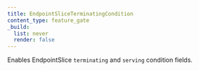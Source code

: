 ```yaml
---
title: EndpointSliceTerminatingCondition
content_type: feature_gate
_build:
  list: never
  render: false
---
```

Enables EndpointSlice `terminating` and `serving`
 condition fields.
